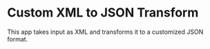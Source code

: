 # Custom XML to JSON Transform

This app takes input as XML and transforms it to a customized JSON format.
